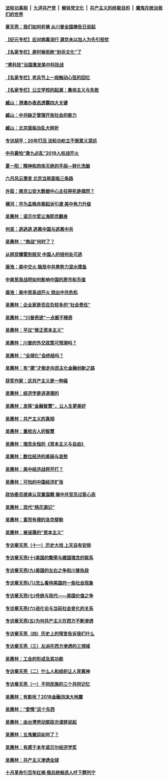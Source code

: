 ####  [法轮功真相](../../../../basic/blob/master/README.md?t=06290402) &nbsp;|&nbsp; [九评共产党](../../../../9ping.md/blob/master/README.md?t=06290402) &nbsp;|&nbsp; [解体党文化](../../../../jtdwh.md/blob/master/README.md?t=06290402)  &nbsp;|&nbsp; [共产主义的终极目的](../../../../gczydzjmd.md/blob/master/README.md?t=06290402) &nbsp;|&nbsp; [魔鬼在统治我们的世界](../../../../mgztzwmdsj.md/blob/master/README.md?t=06290402) 

#### [章天亮：我们如何祈祷 从川普全国祷告日说起](../pages/nsc423/n11944627.md?t=06290402) 

#### [【纪元专栏】应对病毒流行 渥京未以加人为先引担忧](../pages/nsc423/n11875714.md?t=06290402) 

#### [【名家专栏】是时候拒绝“封杀文化”了](../pages/nsc423/n11814093.md?t=06290402) 

#### [“黑科技”治国激发美中科技战](../pages/nsc423/n11638056.md?t=06290402) 

#### [【名家专栏】老兵节上一段触动心弦的回忆](../pages/nsc423/n11646016.md?t=06290402) 

#### [【名家专栏】公立学校的起源：集体主义与失败](../pages/nsc423/n11601833.md?t=06290402) 

#### [臧山：港澳办表态透露四大关键](../pages/nsc423/n11421628.md?t=06290402) 

#### [臧山：中共缺乏管理开放社会的能力](../pages/nsc423/n11407457.md?t=06290402) 

#### [臧山：北京面临治乱大转折](../pages/nsc423/n11406895.md?t=06290402) 

#### [专访胡平：20年打压 法轮功屹立不倒意义深远](../pages/nsc423/n11398800.md?t=06290402) 

#### [中共最怕“逢九必乱”2019人权战开火](../pages/nsc423/n11385248.md?t=06290402) 

#### [夏一阳：精神和肉体灭绝的手段—转化洗脑](../pages/nsc423/n11368250.md?t=06290402) 

#### [六月风云激变 北京当局面临三条路](../pages/nsc423/n11313668.md?t=06290402) 

#### [许茹：南京公安大数据中心主任猝死是偶然？](../pages/nsc423/n11064744.md?t=06290402) 

#### [横河：华为孟晚舟案起诉引渡 美中角力升级](../pages/nsc423/n11027230.md?t=06290402) 

#### [吴惠林：诺贝尔奖让海耶克翻身](../pages/nsc423/n10890049.md?t=06290402) 

#### [何坚：逃逃逃 逃离中国与逃离中共](../pages/nsc423/n10592891.md?t=06290402) 

#### [吴惠林：“商战”何时了？](../pages/nsc423/n10573558.md?t=06290402) 

#### [从网贷爆雷到股灾 中国人的钱何处可逃](../pages/nsc423/n10572800.md?t=06290402) 

#### [唐浩：美中交火 隐现中共黑势力混水摸鱼](../pages/nsc423/n10544040.md?t=06290402) 

#### [中美贸易战将如何影响中国的房市和币值](../pages/nsc423/n10543697.md?t=06290402) 

#### [唐浩：美中贸易战开火 烧出中共危机](../pages/nsc423/n10540126.md?t=06290402) 

#### [吴惠林：企业家是否应负较多的“社会责任”](../pages/nsc423/n10535022.md?t=06290402) 

#### [吴惠林：“川普奇迹”一点都不稀奇](../pages/nsc423/n10512808.md?t=06290402) 

#### [吴惠林：平议“修正资本主义”](../pages/nsc423/n10495724.md?t=06290402) 

#### [吴惠林：川普的外交政策可预测吗？](../pages/nsc423/n10462387.md?t=06290402) 

#### [吴惠林：“全球化”会终结吗？](../pages/nsc423/n10452838.md?t=06290402) 

#### [吴惠林：有“德”才能走向民主化金融创新之路](../pages/nsc423/n10432292.md?t=06290402) 

#### [获奖作家：这共产主义是一种癌](../pages/nsc423/n10431541.md?t=06290402) 

#### [吴惠林：经济学是讲道德的](../pages/nsc423/n10398014.md?t=06290402) 

#### [吴惠林：发挥“金融智慧”，让人生更美好](../pages/nsc423/n10375019.md?t=06290402) 

#### [吴惠林：共产主义的真相](../pages/nsc423/n10351394.md?t=06290402) 

#### [吴惠林：重拾古人的智慧](../pages/nsc423/n10337691.md?t=06290402) 

#### [吴惠林：理念永恒的《资本主义与自由》](../pages/nsc423/n10316274.md?t=06290402) 

#### [吴惠林：数位经济的美丽与哀愁](../pages/nsc423/n10292946.md?t=06290402) 

#### [吴惠林：美中经济战将开打？](../pages/nsc423/n10258825.md?t=06290402) 

#### [吴惠林：可怕的中国经济扩张](../pages/nsc423/n10219147.md?t=06290402) 

#### [政协委员提承认双重国籍 揭中共官员过客心态](../pages/nsc423/n10208809.md?t=06290402) 

#### [吴惠林：现代“桃花源记”](../pages/nsc423/n10185234.md?t=06290402) 

#### [吴惠林：富而有德的洛克斐勒](../pages/nsc423/n10142264.md?t=06290402) 

#### [吴惠林：被诬蔑的“资本主义”](../pages/nsc423/n10124816.md?t=06290402) 

#### [专访章天亮（十一）历史大戏 上天自有安排](../pages/nsc423/n10094905.md?t=06290402) 

#### [专访章天亮(十)美国的繁荣与建国理念的联系](../pages/nsc423/n10094899.md?t=06290402) 

#### [专访章天亮(九)美国的左右之争和川普执政](../pages/nsc423/n10094889.md?t=06290402) 

#### [专访章天亮(八)怎么看待美国的一些社会现象](../pages/nsc423/n10094857.md?t=06290402) 

#### [专访章天亮(七)传统与现代——美国价值之争](../pages/nsc423/n10093140.md?t=06290402) 

#### [专访章天亮(六)进化论与当前社会变化的关系](../pages/nsc423/n10092036.md?t=06290402) 

#### [专访章天亮(五)为何共产主义在西方不断渗透](../pages/nsc423/n10083620.md?t=06290402) 

#### [专访章天亮（四）历史上的预言告诉我们什么](../pages/nsc423/n10083606.md?t=06290402) 

#### [专访章天亮（三）左派在西方渗透的三领域](../pages/nsc423/n10081115.md?t=06290402) 

#### [吴惠林：工会的形成及其功能](../pages/nsc423/n10080633.md?t=06290402) 

#### [专访章天亮（二）什么人和组织让人背离神](../pages/nsc423/n10076637.md?t=06290402) 

#### [专访章天亮（一）不同民族的三个共同记忆](../pages/nsc423/n10074188.md?t=06290402) 

#### [吴惠林：有影呒？2018金融泡沫大地震](../pages/nsc423/n10040534.md?t=06290402) 

#### [吴惠林：“爱情”这个东西](../pages/nsc423/n10019423.md?t=06290402) 

#### [吴惠林：由台湾劳动部政次请辞说起](../pages/nsc423/n9979679.md?t=06290402) 

#### [吴惠林：五鬼搬运如何了？](../pages/nsc423/n9925338.md?t=06290402) 

#### [吴惠林：有感于本年诺贝尔经济学奖](../pages/nsc423/n9871883.md?t=06290402) 

#### [吴惠林：共产主义渗透全球](../pages/nsc423/n9812748.md?t=06290402) 

#### [十月革命引百年红祸 俄总统候选人吁下葬列宁](../pages/nsc423/n9810182.md?t=06290402) 

